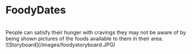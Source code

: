 <h1>FoodyDates</h1>
<br>
People can satisfy their hunger with cravings they may not be aware of by being shown pictures of the foods available to them in their area.
<br>
![Storyboard](/images/foodystoryboard.JPG)
